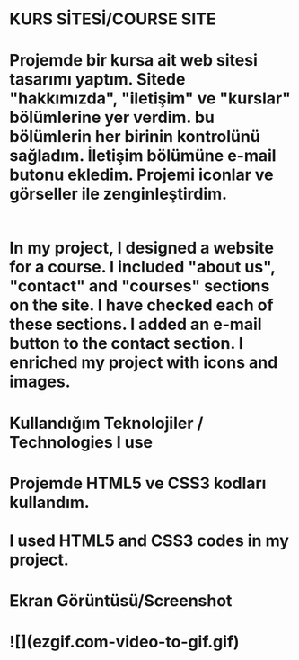 <h1> KURS SİTESİ/COURSE SITE <h1>

Projemde bir kursa ait web sitesi tasarımı yaptım. Sitede "hakkımızda", "iletişim" ve "kurslar" bölümlerine yer verdim. bu bölümlerin her birinin kontrolünü sağladım. İletişim bölümüne e-mail butonu ekledim. Projemi iconlar ve görseller ile zenginleştirdim. <br><br>

In my project, I designed a website for a course. I included "about us", "contact" and "courses" sections on the site. I have checked each of these sections. I added an e-mail button to the contact section. I enriched my project with icons and images.

<h1> Kullandığım Teknolojiler / Technologies I use <h1>
Projemde HTML5 ve CSS3 kodları kullandım. <br><br>
I used HTML5 and CSS3 codes in my project.

<h1>Ekran Görüntüsü/Screenshot <h1>
![](ezgif.com-video-to-gif.gif)